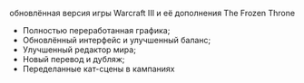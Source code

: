 обновлённая версия игры Warcraft III и её дополнения The Frozen Throne

* Полностью переработанная графика;
* Обновлённый интерфейс и улучшенный баланс;
* Улучшенный редактор мира;
* Новый перевод и дубляж;
* Переделанные кат-сцены в кампаниях